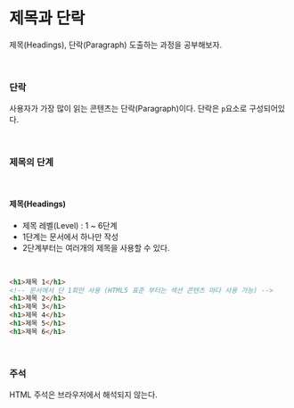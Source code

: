 # 제목과 단락

제목(Headings), 단락(Paragraph) 도출하는 과정을 공부해보자.

<br/>

### 단락

사용자가 가장 많이 읽는 콘텐츠는 단락(Paragraph)이다. 단락은 `p`요소로 구성되어있다.

<br/>

### 제목의 단계

<br/>

#### 제목(Headings)

- 제목 레벨(Level) : 1 ~ 6단계
- 1단계는 문서에서 하나만 작성
- 2단계부터는 여러개의 제목을 사용할 수 있다.

<br/>

```html
<h1>제목 1</h1>
<!-- 문서에서 단 1회만 사용 (HTML5 표준 부터는 섹션 콘텐츠 마다 사용 가능) -->
<h1>제목 2</h1>
<h1>제목 3</h1>
<h1>제목 4</h1>
<h1>제목 5</h1>
<h1>제목 6</h1>
```

<br/>

### 주석

HTML 주석은 브라우저에서 해석되지 않는다.

<br/>
